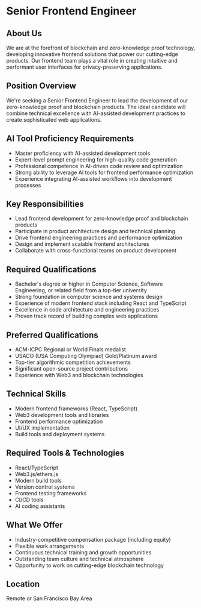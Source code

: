 # Senior Frontend Engineer

## About Us
We are at the forefront of blockchain and zero-knowledge proof technology, developing innovative frontend solutions that power our cutting-edge products. Our frontend team plays a vital role in creating intuitive and performant user interfaces for privacy-preserving applications.

## Position Overview
We're seeking a Senior Frontend Engineer to lead the development of our zero-knowledge proof and blockchain products. The ideal candidate will combine technical excellence with AI-assisted development practices to create sophisticated web applications.

## AI Tool Proficiency Requirements
- Master proficiency with AI-assisted development tools
- Expert-level prompt engineering for high-quality code generation
- Professional competence in AI-driven code review and optimization
- Strong ability to leverage AI tools for frontend performance optimization
- Experience integrating AI-assisted workflows into development processes

## Key Responsibilities
- Lead frontend development for zero-knowledge proof and blockchain products
- Participate in product architecture design and technical planning
- Drive frontend engineering practices and performance optimization
- Design and implement scalable frontend architectures
- Collaborate with cross-functional teams on product development

## Required Qualifications
- Bachelor's degree or higher in Computer Science, Software Engineering, or related field from a top-tier university
- Strong foundation in computer science and systems design
- Experience of modern frontend stack including React and TypeScript
- Excellence in code architecture and engineering practices
- Proven track record of building complex web applications

## Preferred Qualifications
- ACM-ICPC Regional or World Finals medalist
- USACO (USA Computing Olympiad) Gold/Platinum award
- Top-tier algorithmic competition achievements
- Significant open-source project contributions
- Experience with Web3 and blockchain technologies

## Technical Skills
- Modern frontend frameworks (React, TypeScript)
- Web3 development tools and libraries
- Frontend performance optimization
- UI/UX implementation
- Build tools and deployment systems

## Required Tools & Technologies
- React/TypeScript
- Web3.js/ethers.js
- Modern build tools
- Version control systems
- Frontend testing frameworks
- CI/CD tools
- AI coding assistants

## What We Offer
- Industry-competitive compensation package (including equity)
- Flexible work arrangements
- Continuous technical training and growth opportunities
- Outstanding team culture and technical atmosphere
- Opportunity to work on cutting-edge blockchain technology

## Location
Remote or San Francisco Bay Area
